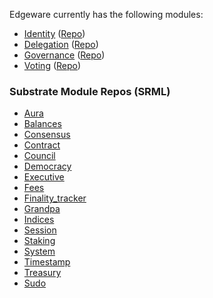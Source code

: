 Edgeware currently has the following modules:

* [Identity](https://github.com/hicommonwealth/edgeware-node/wiki/Identity-Module) ([Repo](https://github.com/hicommonwealth/edgeware-node/tree/master/modules/edge-identity))
* [Delegation](https://github.com/hicommonwealth/edgeware-node/wiki/Delegation-Module) ([Repo](https://github.com/hicommonwealth/edgeware-node/tree/master/modules/edge-delegation))
* [Governance](https://github.com/hicommonwealth/edgeware-node/wiki/Governance-Module) ([Repo](https://github.com/hicommonwealth/edgeware-node/tree/master/modules/edge-governance))
* [Voting](https://github.com/hicommonwealth/edgeware-node/wiki/Voting-Module) ([Repo](https://github.com/hicommonwealth/edgeware-node/tree/master/modules/edge-voting))


### Substrate Module Repos (SRML)

* [Aura](https://github.com/paritytech/substrate/tree/master/srml/aura)
* [Balances](https://github.com/paritytech/substrate/tree/master/srml/balances)
* [Consensus](https://github.com/paritytech/substrate/tree/master/srml/consensus)
* [Contract](https://github.com/paritytech/substrate/tree/master/srml/contract)
* [Council](https://github.com/paritytech/substrate/tree/master/srml/council)
* [Democracy](https://github.com/paritytech/substrate/tree/master/srml/democracy)
* [Executive](https://github.com/paritytech/substrate/tree/master/srml/executive)
* [Fees](https://github.com/paritytech/substrate/tree/master/srml/fees)
* [Finality_tracker](https://github.com/paritytech/substrate/tree/master/srml/finality-tracker)
* [Grandpa](https://github.com/paritytech/substrate/tree/master/srml/grandpa)
* [Indices](https://github.com/paritytech/substrate/tree/master/srml/indices)
* [Session](https://github.com/paritytech/substrate/tree/master/srml/session)
* [Staking](https://github.com/paritytech/substrate/tree/master/srml/staking)
* [System](https://github.com/paritytech/substrate/tree/master/srml/system)
* [Timestamp](https://github.com/paritytech/substrate/tree/master/srml/timestamp)
* [Treasury](https://github.com/paritytech/substrate/tree/master/srml/treasury)
* [Sudo](https://github/com.paritytech/substrate/tree/master/srml/sudo)